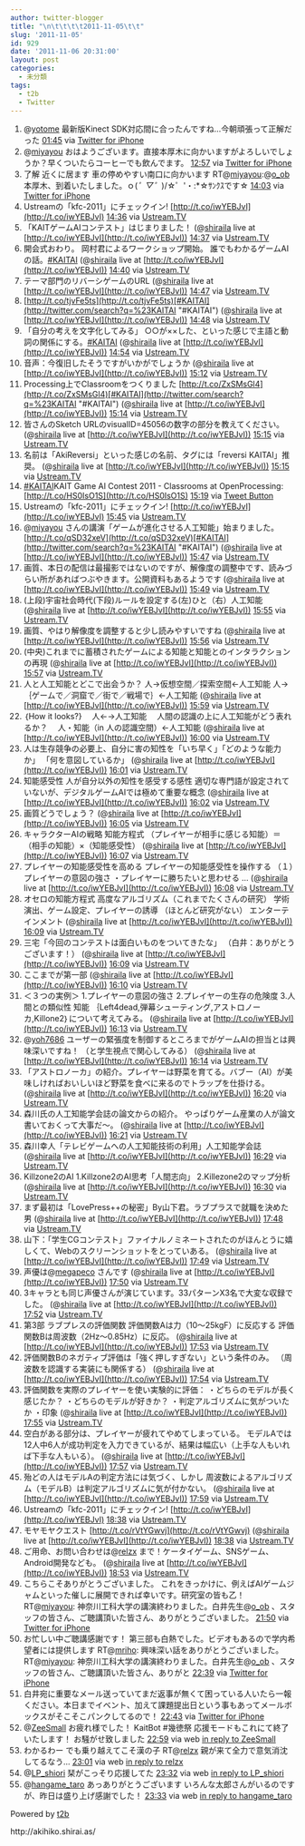 ```yaml
---
author: twitter-blogger
title: "\n\t\t\t\t2011-11-05\t\t"
slug: '2011-11-05'
id: 929
date: '2011-11-06 20:31:00'
layout: post
categories:
  - 未分類
tags:
  - t2b
  - Twitter
---
```


<div xmlns:georss="http://www.georss.org/georss">

1.  <span><span>@[yotome](http://twitter.com/yotome "yotome") 最新版Kinect SDK対応間に合ったんですね…今朝頑張って正解だった</span> <span>[<span>01:45</span>](http://twitter.com/o_ob/status/132800667508150274) <span>via [Twitter for iPhone](http://twitter.com/#!/download/iphone)</span></span></span>
2.  <span><span>@[miyayou](http://twitter.com/miyayou "miyayou") おはようございます。直接本厚木に向かいますがよろしいでしょうか？早くついたらコーヒーでも飲んでます。</span> <span>[<span>12:57</span>](http://twitter.com/o_ob/status/132969718775681024) <span>via [Twitter for iPhone](http://twitter.com/#!/download/iphone)</span></span></span>
3.  <span><span>了解 近くに居ます 車の停めやすい南口に向かいます RT@[miyayou](http://twitter.com/miyayou "miyayou"):@[o_ob](http://twitter.com/o_ob "o_ob") 本厚木、到着いたしました。ｏ(*゜▽゜*)/☆゜'・:*☆ｻﾝｸｽです☆</span> <span>[<span>14:03</span>](http://twitter.com/o_ob/status/132986409563860992) <span>via [Twitter for iPhone](http://twitter.com/#!/download/iphone)</span></span></span>
4.  <span><span>Ustreamの「kfc-2011」にチェックイン! [http://t.co/iwYEBJvI](http://t.co/iwYEBJvI)</span> <span>[<span>14:36</span>](http://twitter.com/o_ob/status/132994807843917824) <span>via [Ustream.TV](http://www.ustream.tv)</span></span></span>
5.  <span><span>「KAITゲームAIコンテスト」はじまりました！ (@[shiraila](http://twitter.com/shiraila "shiraila") live at [http://t.co/iwYEBJvI](http://t.co/iwYEBJvI))</span> <span>[<span>14:37</span>](http://twitter.com/o_ob/status/132994898864521217) <span>via [Ustream.TV](http://www.ustream.tv)</span></span></span>
6.  <span><span>開会式おわり。 岡村君によるワークショップ開始。 誰でもわかるゲームAIの話。[#KAITAI](http://twitter.com/search?q=%23KAITAI "#KAITAI") (@[shiraila](http://twitter.com/shiraila "shiraila") live at [http://t.co/iwYEBJvI](http://t.co/iwYEBJvI))</span> <span>[<span>14:40</span>](http://twitter.com/o_ob/status/132995833036677120) <span>via [Ustream.TV](http://www.ustream.tv)</span></span></span>
7.  <span><span>テーマ部門のリバーシゲームのURL (@[shiraila](http://twitter.com/shiraila "shiraila") live at [http://t.co/iwYEBJvI](http://t.co/iwYEBJvI))</span> <span>[<span>14:47</span>](http://twitter.com/o_ob/status/132997542379139072) <span>via [Ustream.TV](http://www.ustream.tv)</span></span></span>
8.  <span><span>[http://t.co/tjvFe5ts](http://t.co/tjvFe5ts)[#KAITAI](http://twitter.com/search?q=%23KAITAI "#KAITAI") (@[shiraila](http://twitter.com/shiraila "shiraila") live at [http://t.co/iwYEBJvI](http://t.co/iwYEBJvI))</span> <span>[<span>14:48</span>](http://twitter.com/o_ob/status/132997781546729472) <span>via [Ustream.TV](http://www.ustream.tv)</span></span></span>
9.  <span><span>「自分の考えを文字化してみる」 ○○が××した、といった感じで主語と動詞の関係にする。[#KAITAI](http://twitter.com/search?q=%23KAITAI "#KAITAI") (@[shiraila](http://twitter.com/shiraila "shiraila") live at [http://t.co/iwYEBJvI](http://t.co/iwYEBJvI))</span> <span>[<span>14:54</span>](http://twitter.com/o_ob/status/132999149342818304) <span>via [Ustream.TV](http://www.ustream.tv)</span></span></span>
10.  <span><span>音声：今復旧したそうですがいかがでしょうか (@[shiraila](http://twitter.com/shiraila "shiraila") live at [http://t.co/iwYEBJvI](http://t.co/iwYEBJvI))</span> <span>[<span>15:12</span>](http://twitter.com/o_ob/status/133003702335320065) <span>via [Ustream.TV](http://www.ustream.tv)</span></span></span>
11.  <span><span>Processing上でClassroomをつくりました [http://t.co/ZxSMsGl4](http://t.co/ZxSMsGl4)[#KAITAI](http://twitter.com/search?q=%23KAITAI "#KAITAI") (@[shiraila](http://twitter.com/shiraila "shiraila") live at [http://t.co/iwYEBJvI](http://t.co/iwYEBJvI))</span> <span>[<span>15:14</span>](http://twitter.com/o_ob/status/133004214183018496) <span>via [Ustream.TV](http://www.ustream.tv)</span></span></span>
12.  <span><span>皆さんのSketch URLのvisualID=45056の数字の部分を教えてください。 (@[shiraila](http://twitter.com/shiraila "shiraila") live at [http://t.co/iwYEBJvI](http://t.co/iwYEBJvI))</span> <span>[<span>15:15</span>](http://twitter.com/o_ob/status/133004430047059968) <span>via [Ustream.TV](http://www.ustream.tv)</span></span></span>
13.  <span><span>名前は「AkiReversi」といった感じの名前、タグには「reversi KAITAI」推奨。 (@[shiraila](http://twitter.com/shiraila "shiraila") live at [http://t.co/iwYEBJvI](http://t.co/iwYEBJvI))</span> <span>[<span>15:15</span>](http://twitter.com/o_ob/status/133004593473925120) <span>via [Ustream.TV](http://www.ustream.tv)</span></span></span>
14.  <span><span>[#KAITAI](http://twitter.com/search?q=%23KAITAI "#KAITAI")KAIT Game AI Contest 2011 - Classrooms at OpenProcessing: [http://t.co/HS0IsO1S](http://t.co/HS0IsO1S)</span> <span>[<span>15:19</span>](http://twitter.com/o_ob/status/133005661675073536) <span>via [Tweet Button](http://twitter.com/tweetbutton)</span></span></span>
15.  <span><span>Ustreamの「kfc-2011」にチェックイン! [http://t.co/iwYEBJvI](http://t.co/iwYEBJvI)</span> <span>[<span>15:45</span>](http://twitter.com/o_ob/status/133012125508567040) <span>via [Ustream.TV](http://www.ustream.tv)</span></span></span>
16.  <span><span>@[miyayou](http://twitter.com/miyayou "miyayou") さんの講演「ゲームが進化させる人工知能」始まりました。 [http://t.co/qSD32xeV](http://t.co/qSD32xeV)[#KAITAI](http://twitter.com/search?q=%23KAITAI "#KAITAI") (@[shiraila](http://twitter.com/shiraila "shiraila") live at [http://t.co/iwYEBJvI](http://t.co/iwYEBJvI))</span> <span>[<span>15:47</span>](http://twitter.com/o_ob/status/133012508834406402) <span>via [Ustream.TV](http://www.ustream.tv)</span></span></span>
17.  <span><span>画質、本日の配信は最撮影ではないのですが、解像度の調整中です、読みづらい所があればつぶやきます。公開資料もあるようです (@[shiraila](http://twitter.com/shiraila "shiraila") live at [http://t.co/iwYEBJvI](http://t.co/iwYEBJvI))</span> <span>[<span>15:49</span>](http://twitter.com/o_ob/status/133013072527888385) <span>via [Ustream.TV](http://www.ustream.tv)</span></span></span>
18.  <span><span>(上段)宇宙社会時代(下段)ルールを設定する(左)ひと（右）人工知能 (@[shiraila](http://twitter.com/shiraila "shiraila") live at [http://t.co/iwYEBJvI](http://t.co/iwYEBJvI))</span> <span>[<span>15:55</span>](http://twitter.com/o_ob/status/133014565389742082) <span>via [Ustream.TV](http://www.ustream.tv)</span></span></span>
19.  <span><span>画質、やはり解像度を調整すると少し読みやすいですね (@[shiraila](http://twitter.com/shiraila "shiraila") live at [http://t.co/iwYEBJvI](http://t.co/iwYEBJvI))</span> <span>[<span>15:56</span>](http://twitter.com/o_ob/status/133014758671663105) <span>via [Ustream.TV](http://www.ustream.tv)</span></span></span>
20.  <span><span>(中央)これまでに蓄積されたゲームによる知能と知能とのインタラクションの再現 (@[shiraila](http://twitter.com/shiraila "shiraila") live at [http://t.co/iwYEBJvI](http://t.co/iwYEBJvI))</span> <span>[<span>15:57</span>](http://twitter.com/o_ob/status/133015119604097026) <span>via [Ustream.TV](http://www.ustream.tv)</span></span></span>
21.  <span><span>人と人工知能とどこで出会うか？ 人→仮想空間／探索空間←人工知能 人→｛ゲームで／洞窟で／街で／戦場で｝←人工知能 (@[shiraila](http://twitter.com/shiraila "shiraila") live at [http://t.co/iwYEBJvI](http://t.co/iwYEBJvI))</span> <span>[<span>15:59</span>](http://twitter.com/o_ob/status/133015506054680577) <span>via [Ustream.TV](http://www.ustream.tv)</span></span></span>
22.  <span><span>｛How it looks?} 　人←→人工知能 　人間の認識の上に人工知能がどう表れるか？ 　人・知能（in 人の認識空間）←人工知能 (@[shiraila](http://twitter.com/shiraila "shiraila") live at [http://t.co/iwYEBJvI](http://t.co/iwYEBJvI))</span> <span>[<span>16:00</span>](http://twitter.com/o_ob/status/133015983127396352) <span>via [Ustream.TV](http://www.ustream.tv)</span></span></span>
23.  <span><span>人は生存競争の必要上、自分に害の知性を「いち早く」「どのような能力か」 「何を意図しているか」 (@[shiraila](http://twitter.com/shiraila "shiraila") live at [http://t.co/iwYEBJvI](http://t.co/iwYEBJvI))</span> <span>[<span>16:01</span>](http://twitter.com/o_ob/status/133016132293636098) <span>via [Ustream.TV](http://www.ustream.tv)</span></span></span>
24.  <span><span>知能感受性 人が自分以外の知性を感受する感性 適切な専門語が設定されていないが、デジタルゲームAIでは極めて重要な概念 (@[shiraila](http://twitter.com/shiraila "shiraila") live at [http://t.co/iwYEBJvI](http://t.co/iwYEBJvI))</span> <span>[<span>16:02</span>](http://twitter.com/o_ob/status/133016267530567680) <span>via [Ustream.TV](http://www.ustream.tv)</span></span></span>
25.  <span><span>画質どうでしょう？ (@[shiraila](http://twitter.com/shiraila "shiraila") live at [http://t.co/iwYEBJvI](http://t.co/iwYEBJvI))</span> <span>[<span>16:05</span>](http://twitter.com/o_ob/status/133017188897533952) <span>via [Ustream.TV](http://www.ustream.tv)</span></span></span>
26.  <span><span>キャラクターAIの戦略 知能方程式 （プレイヤーが相手に感じる知能）＝（相手の知能）×（知能感受性） (@[shiraila](http://twitter.com/shiraila "shiraila") live at [http://t.co/iwYEBJvI](http://t.co/iwYEBJvI))</span> <span>[<span>16:07</span>](http://twitter.com/o_ob/status/133017547489558528) <span>via [Ustream.TV](http://www.ustream.tv)</span></span></span>
27.  <span><span>プレイヤーの知能感受性を高める プレイヤーの知能感受性を操作する （１）プレイヤーの意図の強さ ・プレイヤーに勝ちたいと思わせる … (@[shiraila](http://twitter.com/shiraila "shiraila") live at [http://t.co/iwYEBJvI](http://t.co/iwYEBJvI))</span> <span>[<span>16:08</span>](http://twitter.com/o_ob/status/133017808652087298) <span>via [Ustream.TV](http://www.ustream.tv)</span></span></span>
28.  <span><span>オセロの知能方程式 高度なアルゴリズム（これまでたくさんの研究） 学術 演出、ゲーム設定、プレイヤーの誘導 （ほとんど研究がない） エンターテインメント (@[shiraila](http://twitter.com/shiraila "shiraila") live at [http://t.co/iwYEBJvI](http://t.co/iwYEBJvI))</span> <span>[<span>16:09</span>](http://twitter.com/o_ob/status/133018095706050561) <span>via [Ustream.TV](http://www.ustream.tv)</span></span></span>
29.  <span><span>三宅「今回のコンテストは面白いものをついてきたな」 （白井：ありがとうございます！） (@[shiraila](http://twitter.com/shiraila "shiraila") live at [http://t.co/iwYEBJvI](http://t.co/iwYEBJvI))</span> <span>[<span>16:09</span>](http://twitter.com/o_ob/status/133018236039086081) <span>via [Ustream.TV](http://www.ustream.tv)</span></span></span>
30.  <span><span>ここまでが第一部 (@[shiraila](http://twitter.com/shiraila "shiraila") live at [http://t.co/iwYEBJvI](http://t.co/iwYEBJvI))</span> <span>[<span>16:10</span>](http://twitter.com/o_ob/status/133018499093245952) <span>via [Ustream.TV](http://www.ustream.tv)</span></span></span>
31.  <span><span>＜３つの実例＞ 1.プレイヤーの意図の強さ 2.プレイヤーの生存の危険度 3.人間との類似性 知能 ｛Left4dead,弾幕シューティング,アストロノーカ,Killone2｝について考えてみる。 (@[shiraila](http://twitter.com/shiraila "shiraila") live at [http://t.co/iwYEBJvI](http://t.co/iwYEBJvI))</span> <span>[<span>16:13</span>](http://twitter.com/o_ob/status/133019046638653440) <span>via [Ustream.TV](http://www.ustream.tv)</span></span></span>
32.  <span><span>@[yoh7686](http://twitter.com/yoh7686 "yoh7686") ユーザーの緊張度を制御するところまでがゲームAIの担当とは興味深いですね！ （と学生視点で関心してみる） (@[shiraila](http://twitter.com/shiraila "shiraila") live at [http://t.co/iwYEBJvI](http://t.co/iwYEBJvI))</span> <span>[<span>16:14</span>](http://twitter.com/o_ob/status/133019367314161664) <span>via [Ustream.TV](http://www.ustream.tv)</span></span></span>
33.  <span><span>「アストロノーカ」の紹介。プレイヤーは野菜を育てる。バブー（AI）が美味しければおいしいほど野菜を食べに来るのでトラップを仕掛ける。 (@[shiraila](http://twitter.com/shiraila "shiraila") live at [http://t.co/iwYEBJvI](http://t.co/iwYEBJvI))</span> <span>[<span>16:20</span>](http://twitter.com/o_ob/status/133020951263715329) <span>via [Ustream.TV](http://www.ustream.tv)</span></span></span>
34.  <span><span>森川氏の人工知能学会誌の論文からの紹介。 やっぱりゲーム産業の人が論文書いておくって大事だ～。 (@[shiraila](http://twitter.com/shiraila "shiraila") live at [http://t.co/iwYEBJvI](http://t.co/iwYEBJvI))</span> <span>[<span>16:21</span>](http://twitter.com/o_ob/status/133021195686780930) <span>via [Ustream.TV](http://www.ustream.tv)</span></span></span>
35.  <span><span>森川幸人「テレビゲームへの人工知能技術の利用」人工知能学会誌 (@[shiraila](http://twitter.com/shiraila "shiraila") live at [http://t.co/iwYEBJvI](http://t.co/iwYEBJvI))</span> <span>[<span>16:29</span>](http://twitter.com/o_ob/status/133023226954653696) <span>via [Ustream.TV](http://www.ustream.tv)</span></span></span>
36.  <span><span>Killzone2のAI 1.Killzone2のAI思考「人間志向」 2.Killezone2のマップ分析 (@[shiraila](http://twitter.com/shiraila "shiraila") live at [http://t.co/iwYEBJvI](http://t.co/iwYEBJvI))</span> <span>[<span>16:30</span>](http://twitter.com/o_ob/status/133023486657560577) <span>via [Ustream.TV](http://www.ustream.tv)</span></span></span>
37.  <span><span>まず最初は「LovePress++の秘密」By山下君。ラブプラスで就職を決めた男 (@[shiraila](http://twitter.com/shiraila "shiraila") live at [http://t.co/iwYEBJvI](http://t.co/iwYEBJvI))</span> <span>[<span>17:48</span>](http://twitter.com/o_ob/status/133043011776036864) <span>via [Ustream.TV](http://www.ustream.tv)</span></span></span>
38.  <span><span>山下：「学生CGコンテスト」ファイナルノミネートされたのがほんとうに嬉しくて、Webのスクリーンショットをとっていある。 (@[shiraila](http://twitter.com/shiraila "shiraila") live at [http://t.co/iwYEBJvI](http://t.co/iwYEBJvI))</span> <span>[<span>17:49</span>](http://twitter.com/o_ob/status/133043341041475584) <span>via [Ustream.TV](http://www.ustream.tv)</span></span></span>
39.  <span><span>声優は@[megapeco](http://twitter.com/megapeco "megapeco") さんです (@[shiraila](http://twitter.com/shiraila "shiraila") live at [http://t.co/iwYEBJvI](http://t.co/iwYEBJvI))</span> <span>[<span>17:50</span>](http://twitter.com/o_ob/status/133043673003851777) <span>via [Ustream.TV](http://www.ustream.tv)</span></span></span>
40.  <span><span>3キャラとも同じ声優さんが演じています。33パターンX3名で大変な収録でした。 (@[shiraila](http://twitter.com/shiraila "shiraila") live at [http://t.co/iwYEBJvI](http://t.co/iwYEBJvI))</span> <span>[<span>17:52</span>](http://twitter.com/o_ob/status/133043981360697344) <span>via [Ustream.TV](http://www.ustream.tv)</span></span></span>
41.  <span><span>第3部 ラブプレスの評価関数 評価関数Aは力（10～25kgF）に反応する 評価関数Bは周波数（2Hz～0.85Hz）に反応。 (@[shiraila](http://twitter.com/shiraila "shiraila") live at [http://t.co/iwYEBJvI](http://t.co/iwYEBJvI))</span> <span>[<span>17:53</span>](http://twitter.com/o_ob/status/133044377336557568) <span>via [Ustream.TV](http://www.ustream.tv)</span></span></span>
42.  <span><span>評価関数Bのネガティブ評価は「強く押しすぎない」という条件のみ。 （周波数を認識する実装にも関係する） (@[shiraila](http://twitter.com/shiraila "shiraila") live at [http://t.co/iwYEBJvI](http://t.co/iwYEBJvI))</span> <span>[<span>17:54</span>](http://twitter.com/o_ob/status/133044640164220928) <span>via [Ustream.TV](http://www.ustream.tv)</span></span></span>
43.  <span><span>評価関数を実際のプレイヤーを使い実験的に評価： ・どちらのモデルが長く感じたか？ ・どちらのモデルが好きか？ ・判定アルゴリズムに気がついたか ・印象 (@[shiraila](http://twitter.com/shiraila "shiraila") live at [http://t.co/iwYEBJvI](http://t.co/iwYEBJvI))</span> <span>[<span>17:55</span>](http://twitter.com/o_ob/status/133044892522913793) <span>via [Ustream.TV](http://www.ustream.tv)</span></span></span>
44.  <span><span>空白がある部分は、プレイヤーが疲れてやめてしまっている。 モデルAでは12人中6人が成功判定を入力できているが、結果は幅広い（上手な人もいれば下手な人もいる）。 (@[shiraila](http://twitter.com/shiraila "shiraila") live at [http://t.co/iwYEBJvI](http://t.co/iwYEBJvI))</span> <span>[<span>17:57</span>](http://twitter.com/o_ob/status/133045375572520960) <span>via [Ustream.TV](http://www.ustream.tv)</span></span></span>
45.  <span><span>殆どの人はモデルAの判定方法には気づく、しかし 周波数によるアルゴリズム（モデルB）は判定アルゴリズムに気が付かない。 (@[shiraila](http://twitter.com/shiraila "shiraila") live at [http://t.co/iwYEBJvI](http://t.co/iwYEBJvI))</span> <span>[<span>17:59</span>](http://twitter.com/o_ob/status/133045805249593344) <span>via [Ustream.TV](http://www.ustream.tv)</span></span></span>
46.  <span><span>Ustreamの「kfc-2011」にチェックイン! [http://t.co/iwYEBJvI](http://t.co/iwYEBJvI)</span> <span>[<span>18:38</span>](http://twitter.com/o_ob/status/133055610794147842) <span>via [Ustream.TV](http://www.ustream.tv)</span></span></span>
47.  <span><span>モヤモヤクエスト [http://t.co/rVtYGwvj](http://t.co/rVtYGwvj) (@[shiraila](http://twitter.com/shiraila "shiraila") live at [http://t.co/iwYEBJvI](http://t.co/iwYEBJvI))</span> <span>[<span>18:38</span>](http://twitter.com/o_ob/status/133055644319219712) <span>via [Ustream.TV](http://www.ustream.tv)</span></span></span>
48.  <span><span>ご用命、お問い合わせは@[relzx](http://twitter.com/relzx "relzx") まで！ケータイゲーム、SNSゲーム、Android開発なども。 (@[shiraila](http://twitter.com/shiraila "shiraila") live at [http://t.co/iwYEBJvI](http://t.co/iwYEBJvI))</span> <span>[<span>18:53</span>](http://twitter.com/o_ob/status/133059357800796160) <span>via [Ustream.TV](http://www.ustream.tv)</span></span></span>
49.  <span><span>こちらこそありがとうございました。 これをきっかけに、例えばAIゲームジャムといった催しに展開できれば幸いです。研究室の皆も乙！RT@[miyayou](http://twitter.com/miyayou "miyayou"): 神奈川工科大学の講演終わりました。白井先生@[o_ob](http://twitter.com/o_ob "o_ob") 、スタッフの皆さん、ご聴講頂いた皆さん、ありがとうございました。</span> <span>[<span>21:50</span>](http://twitter.com/o_ob/status/133104058297880577) <span>via [Twitter for iPhone](http://twitter.com/#!/download/iphone)</span></span></span>
50.  <span><span>お忙しい中ご聴講感謝です！ 第三部も白熱でした。ビデオもあるので学内希望者には提供します RT@[mriho](http://twitter.com/mriho "mriho"): 興味深い話をありがとうございました。RT@[miyayou](http://twitter.com/miyayou "miyayou"): 神奈川工科大学の講演終わりました。白井先生@[o_ob](http://twitter.com/o_ob "o_ob") 、スタッフの皆さん、ご聴講頂いた皆さん、ありがと</span> <span>[<span>22:39</span>](http://twitter.com/o_ob/status/133116280805924865) <span>via [Twitter for iPhone](http://twitter.com/#!/download/iphone)</span></span></span>
51.  <span><span>白井宛に重要なメール送っていてまだ返事が無くて困っている人いたら一報ください。本日までイベント、加えて課題提出日という事もあってメールボックスがそこそこパンクしてるので！</span> <span>[<span>22:43</span>](http://twitter.com/o_ob/status/133117183797637120) <span>via [Twitter for iPhone](http://twitter.com/#!/download/iphone)</span></span></span>
52.  <span><span>@[ZeeSmall](http://twitter.com/ZeeSmall "ZeeSmall") お疲れ様でした！ KaitBot #幾徳祭 応援モードもこれにて終了いたします！ お騒がせ致しました</span> <span>[<span>22:59</span>](http://twitter.com/o_ob/status/133121311953264640) <span>via web</span> [in reply to ZeeSmall](http://twitter.com/ZeeSmall/status/133100403452674048)</span></span>
53.  <span><span>わかるわー でも乗り越えてこそ漢の子 RT@[relzx](http://twitter.com/relzx "relzx") 親が来て全力で意気消沈してるなう…</span> <span>[<span>23:01</span>](http://twitter.com/o_ob/status/133121782566756356) <span>via web</span> [in reply to relzx](http://twitter.com/relzx/status/133009144046301185)</span></span>
54.  <span><span>@[LP_shiori](http://twitter.com/LP_shiori "LP_shiori") 栞がこっそり応援してた</span> <span>[<span>23:32</span>](http://twitter.com/o_ob/status/133129597838573569) <span>via web</span> [in reply to LP_shiori](http://twitter.com/LP_shiori/status/133063449348546560)</span></span>
55.  <span><span>@[hangame_taro](http://twitter.com/hangame_taro "hangame_taro") あっありがとうございます いろんな太郎さんがいるのですが、昨日は盛り上げ感謝でした！</span> <span>[<span>23:33</span>](http://twitter.com/o_ob/status/133129927045300224) <span>via web</span> [in reply to hangame_taro](http://twitter.com/hangame_taro/status/133116880360710145)</span></span>

</div>

Powered by [t2b](http://t2b.utilz.jp/)

<div>http://akihiko.shirai.as/</div>
